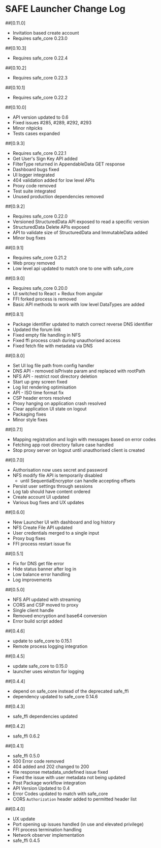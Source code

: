 # SAFE Launcher Change Log

##[0.11.0]
- Invitation based create account
- Requires safe_core 0.23.0


##[0.10.3]
- Requires safe_core 0.22.4


##[0.10.2]
- Requires safe_core 0.22.3

##[0.10.1]
- Requires safe_core 0.22.2

##[0.10.0]
- API version updated to 0.6
- Fixed issues #285, #289, #292, #293
- Minor nitpicks
- Tests cases expanded

##[0.9.3]
- Requires safe_core 0.22.1
- Get User's Sign Key API added
- FilterType returned in AppendableData GET response
- Dashboard bugs fixed
- UI logger integrated
- 404 validation added for low level APIs
- Proxy code removed
- Test suite integrated
- Unused production dependencies removed

##[0.9.2]
- Requires safe_core 0.22.0
- Versioned StructuredData API exposed to read a specific version
- StructuredData Delete APIs exposed
- API to validate size of StructuredData and ImmutableData added
- Minor bug fixes

##[0.9.1]
- Requires safe_core 0.21.2
- Web proxy removed
- Low level api updated to match one to one with safe_core

##[0.9.0]
- Requires safe_core 0.20.0
- UI switched to React + Redux from angular
- FFI forked process is removed
- Basic API methods to work with low level DataTypes are added

##[0.8.1]
- Package identifier updated to match correct reverse DNS identifier
- Updated the forum link
- Fixed empty file handling in NFS
- Fixed ffi process crash during unauthorised access
- Fixed fetch file with metadata via DNS

##[0.8.0]
- Set UI log file path from config handler
- DNS API - removed isPrivate param and replaced with rootPath
- NFS API - restrict root directory deletion
- Start up grey screen fixed
- Log list rendering optimisation
- API - ISO time format fix
- CSP header errors resolved
- Proxy hanging on application crash resolved
- Clear application UI state on logout
- Packaging fixes
- Minor style fixes

##[0.7.1]
- Mapping registration and login with messages based on error codes
- Fetching app root directory failure case handled
- Stop proxy server on logout until unauthorised client is created

##[0.7.0]
- Authorisation now uses secret and password
- NFS modify file API is temporarily disabled
    - until SequentialEncryptor can handle accepting offsets
- Persist user settings through sessions
- Log tab should have content ordered
- Create account UI updated
- Various bug fixes and UX updates

##[0.6.0]
 - New Launcher UI with dashboard and log history
 - NFS Create File API updated
 - User credentials merged to a single input
 - Proxy bug fixes
 - FFI process restart issue fix

##[0.5.1]
 - Fix for DNS get file error
 - Hide status banner after log in
 - Low balance error handling
 - Log improvements

##[0.5.0]
 - NFS API updated with streaming
 - CORS and CSP moved to proxy
 - Single client handle
 - Removed encryption and base64 conversion
 - Error build script added

##[0.4.6]
 - update to safe_core to 0.15.1
 - Remote process logging integration

##[0.4.5]
  - update safe_core to 0.15.0
  - launcher uses winston for logging

##[0.4.4]
  - depend on safe_core instead of the deprecated safe_ffi
  - dependency updated to safe_core 0.14.6

##[0.4.3]
  - safe_ffi dependencies updated

##[0.4.2]
  - safe_ffi 0.6.2

##[0.4.1]
- safe_ffi 0.5.0
- 500 Error code removed
- 404 added and 202 changed to 200
- file response metadata_undefined issue fixed
- Fixed the issue with user metadata not being updated
- Post Package workflow integration
- API Version Updated to 0.4
- Error Codes updated to match with safe_core
- CORS `Authorization` header added to permitted header list

##[0.4.0]
  - UX update
  - Port opening up issues handled (in use and elevated privilege)
  - FFI process termination handling
  - Network observer implementation
  - safe_ffi 0.4.5
